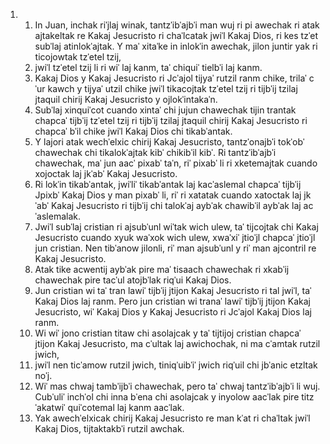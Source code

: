 <ol>
  <li>
    <ol>
      <li>In Juan, inchak riˈjlaj winak, tantzˈibˈajbˈi man wuj ri pi awechak ri atak ajtakeltak re Kakaj Jesucristo ri chaˈlcatak jwiˈl Kakaj Dios, ri kes tzˈet subˈlaj atinlokˈajtak. Y maˈ xitaˈke in inlokˈin awechak, jilon juntir yak ri ticojowtak tzˈetel tzij,</li>
      <li>jwiˈl tzˈetel tzij li ri wiˈ laj kanm, taˈ chiquiˈ tielbˈi laj kanm.</li>
      <li>Kakaj Dios y Kakaj Jesucristo ri Jcˈajol tijyaˈ rutzil ranm chike, trilaˈ cˈur kawch y tijyaˈ utzil chike jwiˈl tikacojtak tzˈetel tzij ri tijbˈij tzilaj jtaquil chirij Kakaj Jesucristo y ojlokˈintakaˈn.</li>
      <li>Subˈlaj xinquiˈcot cuando xintaˈ chi jujun chawechak tijin trantak chapcaˈ tijbˈij tzˈetel tzij ri tijbˈij tzilaj jtaquil chirij Kakaj Jesucristo ri chapcaˈ bˈil chike jwiˈl Kakaj Dios chi tikabˈantak.</li>
      <li>Y lajori atak wechˈelxic chirij Kakaj Jesucristo, tantzˈonajbˈi tokˈobˈ chawechak chi tikalokˈajtak kibˈ chikibˈil kibˈ. Ri tantzˈibˈajbˈi chawechak, maˈ jun aacˈ pixabˈ taˈn, riˈ pixabˈ li ri xketemajtak cuando xojoctak laj jkˈabˈ Kakaj Jesucristo.</li>
      <li>Ri lokˈin tikabˈantak, jwiˈliˈ tikabˈantak laj kacˈaslemal chapcaˈ tijbˈij Jpixbˈ Kakaj Dios y man pixabˈ li, riˈ ri xatatak cuando xatoctak laj jkˈabˈ Kakaj Jesucristo ri tijbˈij chi talokˈaj aybˈak chawibˈil aybˈak laj acˈaslemalak.</li>
      <li>Jwiˈl subˈlaj cristian ri ajsubˈunl wiˈtak wich ulew, taˈ tijcojtak chi Kakaj Jesucristo cuando xyuk waˈxok wich ulew, xwaˈxiˈ jtioˈjl chapcaˈ jtioˈjl jun cristian. Nen tibˈanow jilonli, riˈ man ajsubˈunl y riˈ man ajcontril re Kakaj Jesucristo.</li>
      <li>Atak tike acwentij aybˈak pire maˈ tisaach chawechak ri xkabˈij chawechak pire tacˈul atojbˈlak riqˈui Kakaj Dios.</li>
      <li>Jun cristian wi taˈ tran lawiˈ tijbˈij jtijon Kakaj Jesucristo ri tal jwiˈl, taˈ Kakaj Dios laj ranm. Pero jun cristian wi tranaˈ lawiˈ tijbˈij jtijon Kakaj Jesucristo, wiˈ Kakaj Dios y Kakaj Jesucristo ri Jcˈajol Kakaj Dios laj ranm.</li>
      <li>Wi wiˈ jono cristian titaw chi asolajcak y taˈ tijtijoj cristian chapcaˈ jtijon Kakaj Jesucristo, ma cˈultak laj awichochak, ni ma cˈamtak rutzil jwich,</li>
      <li>jwiˈl nen ticˈamow rutzil jwich, tiniqˈuibˈiˈ jwich riqˈuil chi jbˈanic etzltak noˈj.</li>
      <li>Wiˈ mas chwaj tambˈijbˈi chawechak, pero taˈ chwaj tantzˈibˈajbˈi li wuj. Cubˈuliˈ inchˈol chi inna bˈena chi asolajcak y inyolow aacˈlak pire titzˈakatwiˈ quiˈcotemal laj kanm aacˈlak.</li>
      <li>Yak awechˈelxicak chirij Kakaj Jesucristo re man kˈat ri chaˈltak jwiˈl Kakaj Dios, tijtaktakbˈi rutzil awchak.</li>
    </ol>
  </li>
</ol>